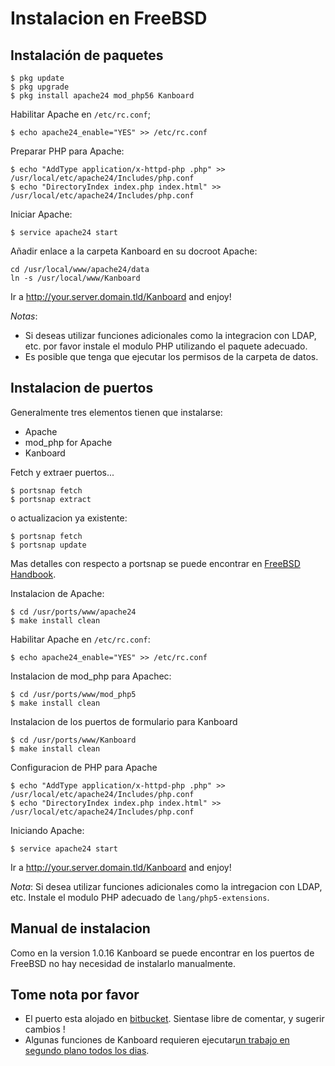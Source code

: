 Instalacion en FreeBSD 
=======================

Instalación de paquetes
---------------------

```bash---terminal
$ pkg update
$ pkg upgrade
$ pkg install apache24 mod_php56 Kanboard
```

Habilitar Apache en `/etc/rc.conf`;

```bash---terminal
$ echo apache24_enable="YES" >> /etc/rc.conf
```

Preparar PHP para Apache:

```bash---terminal
$ echo "AddType application/x-httpd-php .php" >> /usr/local/etc/apache24/Includes/php.conf
$ echo "DirectoryIndex index.php index.html" >> /usr/local/etc/apache24/Includes/php.conf
```

Iniciar Apache:

```bash---terminal
$ service apache24 start
```

Añadir enlace a la carpeta Kanboard en su docroot Apache:


```bash---terminal
cd /usr/local/www/apache24/data
ln -s /usr/local/www/Kanboard
```

Ir a http://your.server.domain.tld/Kanboard and enjoy!

*Notas*:
- Si deseas utilizar funciones adicionales como la integracion con LDAP, etc.
por favor instale el modulo PHP utilizando el paquete adecuado.
- Es posible que tenga que ejecutar los permisos de la carpeta de datos.


Instalacion de puertos
---------------------

Generalmente tres elementos tienen que instalarse:

- Apache
- mod_php for Apache
- Kanboard

Fetch y extraer puertos...

```bash---terminal
$ portsnap fetch
$ portsnap extract
```

o actualizacion ya existente:

```bash---terminal
$ portsnap fetch
$ portsnap update
```

Mas detalles con respecto a portsnap se puede encontrar en [FreeBSD Handbook](https://www.freebsd.org/doc/handbook/ports-using.html).

Instalacion de Apache:

```bash--terminal
$ cd /usr/ports/www/apache24
$ make install clean
```

Habilitar Apache en `/etc/rc.conf`:

```bash---terminal
$ echo apache24_enable="YES" >> /etc/rc.conf
```

Instalacion de  mod_php para Apachec:

```bash---terminal
$ cd /usr/ports/www/mod_php5
$ make install clean
```

Instalacion de los puertos de formulario para Kanboard

```bash---terminal
$ cd /usr/ports/www/Kanboard
$ make install clean
```

Configuracion de PHP para Apache


```bash--terminal
$ echo "AddType application/x-httpd-php .php" >> /usr/local/etc/apache24/Includes/php.conf
$ echo "DirectoryIndex index.php index.html" >> /usr/local/etc/apache24/Includes/php.conf
```

Iniciando Apache:

```bash---terminal
$ service apache24 start
```

Ir a http://your.server.domain.tld/Kanboard and enjoy!

*Nota*:
Si desea utilizar funciones adicionales como la intregacion con LDAP, etc.
Instale el modulo PHP adecuado de `lang/php5-extensions`.


Manual de instalacion
-------------------

Como en la version 1.0.16 Kanboard se puede encontrar en los puertos de FreeBSD no hay necesidad de instalarlo manualmente.


Tome nota por favor
--------------------

- El puerto esta alojado en [bitbucket](https://bitbucket.org/if0/freebsd-Kanboard/). Sientase libre de comentar, y sugerir cambios !
- Algunas funciones de Kanboard requieren ejecutar[un trabajo en segundo plano todos los dias](cronjob.markdown).

